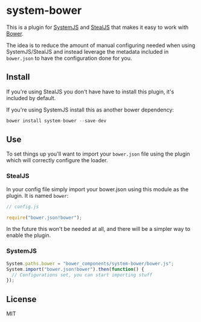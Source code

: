 # system-bower

This is a plugin for [SystemJS](https://github.com/systemjs/systemjs) and 
[StealJS](http://stealjs.com/) that makes it easy to work with [Bower](http://bower.io/).

The idea is to reduce the amount of manual configuring needed when using SystemJS/StealJS
and instead leverage the metadata included in `bower.json` to have the configuration
done for you.

## Install

If you're using StealJS you don't have have to install this plugin, it's included by default.

If you're using SystemJS install this as another bower dependency:

```js
bower install system-bower --save-dev
```

## Use

To set things up you'll want to import your `bower.json` file using the plugin which will
correctly configure the loader.

### StealJS

In your config file simply import your bower.json using this module as the plugin. It is named `bower`:

```js
// config.js

require("bower.json!bower");
```

In the future this won't be needed at all, and there will be a simpler way to enable the plugin.

### SystemJS

```js
System.paths.bower = "bower_components/system-bower/bower.js";
System.import("bower.json!bower").then(function() {
  // Configurations set, you can start importing stuff
});
```

## License

MIT
